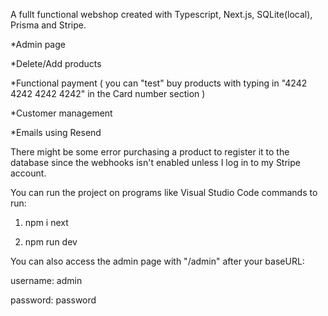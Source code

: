 A fullt functional webshop created with Typescript, Next.js, SQLite(local), Prisma and Stripe.


*Admin page

*Delete/Add products

*Functional payment ( you can "test" buy products with typing in "4242 4242 4242 4242" in the Card number section )

*Customer management

*Emails using Resend


There might be some error purchasing a product to register it to the database since the webhooks isn't enabled unless I log in to my Stripe account.

You can run the project on programs like Visual Studio Code
commands to run: 

1. npm i next

2. npm run dev

You can also access the admin page with "/admin" after your baseURL: 

username: admin

password: password
